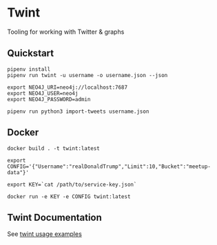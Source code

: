 # Twint

Tooling for working with Twitter & graphs

## Quickstart

```
pipenv install 
pipenv run twint -u username -o username.json --json

export NEO4J_URI=neo4j://localhost:7687
export NEO4J_USER=neo4j
export NEO4J_PASSWORD=admin

pipenv run python3 import-tweets username.json
```

## Docker

```
docker build . -t twint:latest

export CONFIG='{"Username":"realDonaldTrump","Limit":10,"Bucket":"meetup-data"}'

export KEY=`cat /path/to/service-key.json`

docker run -e KEY -e CONFIG twint:latest 
```

## Twint Documentation

See [twint usage examples](https://github.com/twintproject/twint#cli-basic-examples-and-combos)